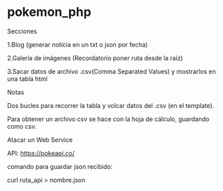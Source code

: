 # pokemon_php

Secciones

1.Blog (generar notícia en un txt o json por fecha)

2.Galería de imágenes (Recordatorio poner ruta desde la raíz)

3.Sacar datos de archivo .csv(Comma Separated Values) y mostrarlos en una tabla html


Notas

Dos bucles para recorrer la tabla y volcar datos del .csv  (en el template).

Para obtener un archivo csv se hace con la hoja de cálculo, guardando como csv.

Atacar un Web Service

API: https://pokeapi.co/

comando para guardar json recibido:

curl ruta_api > nombre.json
